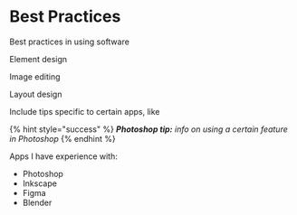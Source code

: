 # Best Practices

Best practices in using software

Element design

Image editing

Layout design

Include tips specific to certain apps, like

{% hint style="success" %}
_**Photoshop tip:** info on using a certain feature in Photoshop_
{% endhint %}

Apps I have experience with:

* Photoshop
* Inkscape
* Figma
* Blender
